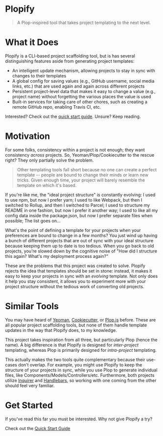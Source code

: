 # Plopify
> A Plop-inspired tool that takes project templating to the next level.

# What it Does
Plopify is a CLI-based project scaffolding tool, but is has several distinguishing features aside from generating project templates:

* An intelligent update mechanism, allowing projects to stay in sync with changes to their templates
* A global config for saving values (e.g., GitHub username, social media links, etc.) that are used again and again across different projects
* Persistent project-level data that makes it easy to change a value (e.g., project name) without forgetting the various places the value is used
* Built-in services for taking care of other chores, such as creating a remote GitHub repo, enabling Travis CI, etc.

Interested?  Check out the [quick start guide](/quick-start.md). Unsure?  Keep reading.

# Motivation
For some folks, consistency within a project is not enough; they want consistency _across_ projects.  So, Yeoman/Plop/Cookiecutter to the rescue right?  They only partially solve the problem.

> Other templating tools fall short because no one can create a perfect template -- people are bound to change their minds or learn new tricks.  Given enough time, your project will barely resemble the template on which it's based.

If you're like me, the "ideal project structure" is constantly evolving:  I used to use npm, but now I prefer yarn; I used to like Webpack, but then I switched to Rollup, and then I switched to Parcel; I used to structure my README in one fashion, but now I prefer it another way; I used to like all my config data inside the package.json, but now I prefer separate files when possible; The list goes on...

What's the point of defining a template for your projects when your preferences are bound to change in a few months?  You just wind up having a bunch of different projects that are out of sync with your ideal structure because keeping them up to date is too tedious.  When you go back to old projects, you're slowed down by the cognitive noise of "How did I structure this again? What's my deployment process again?"

These are the problems that this project was created to solve.  Plopify rejects the idea that templates should be set in stone: instead, it makes it easy to keep your projects in sync with an _evolving_ template.  Not only does it help you stay consistent, it allows you to experiment more with your project structure without the tedious work of converting old projects.

# Similar Tools
You may have heard of [Yeoman](https://yeoman.io/), [Cookiecutter](https://github.com/audreyr/cookiecutter), or [Plop.js](https://www.npmjs.com/package/plop) before.  These are all popular project scaffolding tools, but none of them handle template updates in the way that Plopify does, to my knowledge.

This project takes inspiration from all three, but particularly Plop (hence the name).  A big difference is that Plopify is designed for _inter-project_ templating, whereas Plop is primarily designed for _intra-project_ templating.  

This actually makes the two tools quite complementary because their use-cases don't overlap.  For example, you might use Plopify to keep the structure of your projects in sync, while you use Plop to generate individual files, like Components/Models/Controllers/etc.  Furthermore, both projects utilize [Inquirer](https://www.npmjs.com/package/inquirer) and [Handlebars](https://www.npmjs.com/package/handlebars), so working with one coming from the other should feel very familiar.

# Get Started
If you've read this far you must be interested.  Why not give Plopify a try?

Check out the [Quick Start Guide](/quick-start.md)
